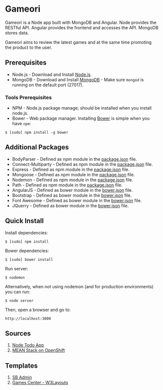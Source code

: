 # Gameori
Gameori is a Node app built with MongoDB and Angular. Node provides the RESTful API. Angular provides the frontend and accesses the API. MongoDB stores data.

Gameori aims to review the latest games and at the same time promoting the product to the user.

## Prerequisites
* Node.js - Download and Install [Node.js](http://www.nodejs.org/download/).
* MongoDB - Download and Install [MongoDB](http://docs.mongodb.org/manual/installation/) - Make sure `mongod` is running on the default port (27017).

### Tools Prerequisites
* NPM - Node.js package manage; should be installed when you install node.js.
* Bower - Web package manager. Installing [Bower](http://bower.io/) is simple when you have `npm`:

```
$ [sudo] npm install -g bower
```

## Additional Packages
* BodyParser - Defined as npm module in the [package.json](package.json) file.
* Connect-Multiparty - Defined as npm module in the [package.json](package.json) file.
* Express - Defined as npm module in the [package.json](package.json) file.
* Mongoose - Defined as npm module in the [package.json](package.json) file.
* Nodemon - Defined as npm module in the [package.json](package.json) file.
* Path - Defined as npm module in the [package.json](package.json) file.
* AngularJS - Defined as bower module in the [bower.json](bower.json) file.
* Bootstrap - Defined as bower module in the [bower.json](bower.json) file.
* Font Awesome - Defined as bower module in the [bower.json](bower.json) file.
* JQuerry - Defined as bower module in the [bower.json](bower.json) file.

## Quick Install
  Install dependencies:

    $ [sudo] npm install

  Bower dependencies:

    $ [sudo] bower install

  Run server:

    $ nodemon

  Alternatively, when not using nodemon (and for production environments) you can run:

    $ node server

  Then, open a browser and go to:

    http://localhost:3000

## Sources
1. [Node Todo App](https://github.com/scotch-io/node-todo)
2. [MEAN Stack on OpenShift](https://github.com/linnovate/mean-on-openshift)

## Templates
1. [SB Admin](http://startbootstrap.com/template-overviews/sb-admin)
2. [Games Center - W3Layouts](https://w3layouts.com/games-center-a-games-category-flat-bootstrap-responsive-web-template)
